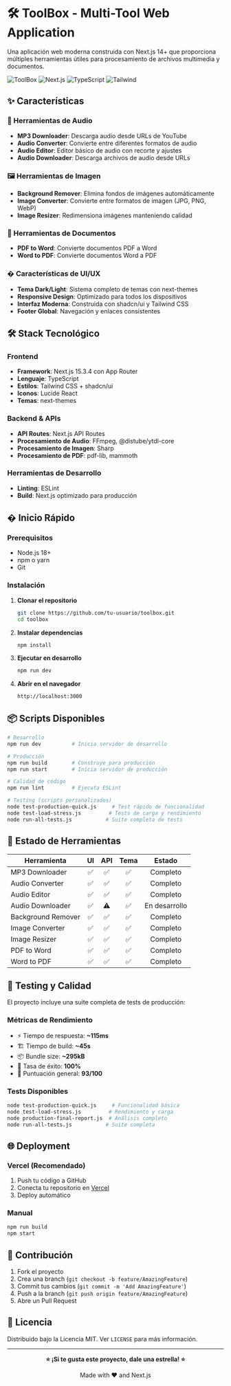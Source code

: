 # 🛠️ ToolBox - Multi-Tool Web Application

Una aplicación web moderna construida con Next.js 14+ que proporciona múltiples herramientas útiles para procesamiento de archivos multimedia y documentos.

![ToolBox](https://img.shields.io/badge/Status-Production%20Ready-brightgreen)
![Next.js](https://img.shields.io/badge/Next.js-15.3.4-black)
![TypeScript](https://img.shields.io/badge/TypeScript-5.0+-blue)
![Tailwind](https://img.shields.io/badge/Tailwind-CSS-06B6D4)

## ✨ Características

### 🎵 Herramientas de Audio
- **MP3 Downloader**: Descarga audio desde URLs de YouTube
- **Audio Converter**: Convierte entre diferentes formatos de audio
- **Audio Editor**: Editor básico de audio con recorte y ajustes
- **Audio Downloader**: Descarga archivos de audio desde URLs

### 🖼️ Herramientas de Imagen
- **Background Remover**: Elimina fondos de imágenes automáticamente
- **Image Converter**: Convierte entre formatos de imagen (JPG, PNG, WebP)
- **Image Resizer**: Redimensiona imágenes manteniendo calidad

### 📄 Herramientas de Documentos
- **PDF to Word**: Convierte documentos PDF a Word
- **Word to PDF**: Convierte documentos Word a PDF

### � Características de UI/UX
- **Tema Dark/Light**: Sistema completo de temas con next-themes
- **Responsive Design**: Optimizado para todos los dispositivos
- **Interfaz Moderna**: Construida con shadcn/ui y Tailwind CSS
- **Footer Global**: Navegación y enlaces consistentes

## 🛠️ Stack Tecnológico

### Frontend
- **Framework**: Next.js 15.3.4 con App Router
- **Lenguaje**: TypeScript
- **Estilos**: Tailwind CSS + shadcn/ui
- **Iconos**: Lucide React
- **Temas**: next-themes

### Backend & APIs
- **API Routes**: Next.js API Routes
- **Procesamiento de Audio**: FFmpeg, @distube/ytdl-core
- **Procesamiento de Imagen**: Sharp
- **Procesamiento de PDF**: pdf-lib, mammoth

### Herramientas de Desarrollo
- **Linting**: ESLint
- **Build**: Next.js optimizado para producción

## � Inicio Rápido

### Prerequisitos
- Node.js 18+ 
- npm o yarn
- Git

### Instalación

1. **Clonar el repositorio**
   ```bash
   git clone https://github.com/tu-usuario/toolbox.git
   cd toolbox
   ```

2. **Instalar dependencias**
   ```bash
   npm install
   ```

3. **Ejecutar en desarrollo**
   ```bash
   npm run dev
   ```

4. **Abrir en el navegador**
   ```
   http://localhost:3000
   ```

## 📦 Scripts Disponibles

```bash
# Desarrollo
npm run dev          # Inicia servidor de desarrollo

# Producción
npm run build        # Construye para producción
npm run start        # Inicia servidor de producción

# Calidad de código
npm run lint         # Ejecuta ESLint

# Testing (scripts personalizados)
node test-production-quick.js     # Test rápido de funcionalidad
node test-load-stress.js         # Tests de carga y rendimiento
node run-all-tests.js           # Suite completa de tests
```

## 🎯 Estado de Herramientas

| Herramienta | UI | API | Tema | Estado |
|-------------|:--:|:---:|:----:|:------:|
| MP3 Downloader | ✅ | ✅ | ✅ | Completo |
| Audio Converter | ✅ | ✅ | ✅ | Completo |
| Audio Editor | ✅ | ✅ | ✅ | Completo |
| Audio Downloader | ✅ | ⚠️ | ✅ | En desarrollo |
| Background Remover | ✅ | ✅ | ✅ | Completo |
| Image Converter | ✅ | ✅ | ✅ | Completo |
| Image Resizer | ✅ | ✅ | ✅ | Completo |
| PDF to Word | ✅ | ✅ | ✅ | Completo |
| Word to PDF | ✅ | ✅ | ✅ | Completo |

## 🧪 Testing y Calidad

El proyecto incluye una suite completa de tests de producción:

### Métricas de Rendimiento
- ⚡ Tiempo de respuesta: **~115ms**
- 🏗️ Tiempo de build: **~45s**
- 📦 Bundle size: **~295kB**
- 🎯 Tasa de éxito: **100%**
- 🚀 Puntuación general: **93/100**

### Tests Disponibles
```bash
node test-production-quick.js     # Funcionalidad básica
node test-load-stress.js         # Rendimiento y carga
node production-final-report.js  # Análisis completo
node run-all-tests.js           # Suite completa
```

## 🌐 Deployment

### Vercel (Recomendado)
1. Push tu código a GitHub
2. Conecta tu repositorio en [Vercel](https://vercel.com)
3. Deploy automático

### Manual
```bash
npm run build
npm start
```

## 🤝 Contribución

1. Fork el proyecto
2. Crea una branch (`git checkout -b feature/AmazingFeature`)
3. Commit tus cambios (`git commit -m 'Add AmazingFeature'`)
4. Push a la branch (`git push origin feature/AmazingFeature`)
5. Abre un Pull Request

## 📄 Licencia

Distribuido bajo la Licencia MIT. Ver `LICENSE` para más información.

---

<div align="center">

**⭐ ¡Si te gusta este proyecto, dale una estrella! ⭐**

Made with ❤️ and Next.js

</div>
